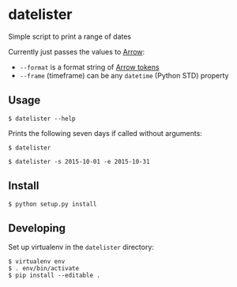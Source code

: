 # datelister

Simple script to print a range of dates

Currently just passes the values to [Arrow](http://crsmithdev.com/arrow):

* `--format` is a format string of [Arrow tokens](http://crsmithdev.com/arrow/#tokens) 
* `--frame` (timeframe) can be any `datetime` (Python STD) property

## Usage

    $ datelister --help

Prints the following seven days if called without arguments:

    $ datelister

    $ datelister -s 2015-10-01 -e 2015-10-31

## Install

    $ python setup.py install

## Developing

Set up virtualenv in the `datelister` directory:

    $ virtualenv env
    $ . env/bin/activate
    $ pip install --editable .
